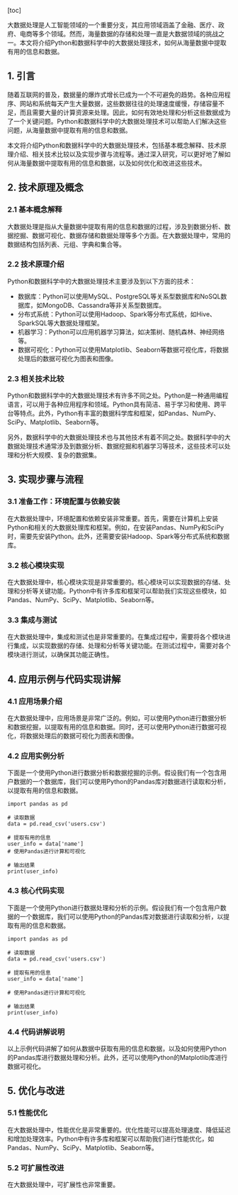 
[toc]                    
                
                
大数据处理是人工智能领域的一个重要分支，其应用领域涵盖了金融、医疗、政府、电商等多个领域。然而，海量数据的存储和处理一直是大数据领域的挑战之一。本文将介绍Python和数据科学中的大数据处理技术，如何从海量数据中提取有用的信息和数据。

## 1. 引言

随着互联网的普及，数据量的爆炸式增长已成为一个不可避免的趋势。各种应用程序、网站和系统每天产生大量数据，这些数据往往的处理速度缓慢，存储容量不足，而且需要大量的计算资源来处理。因此，如何有效地处理和分析这些数据成为了一个关键问题。Python和数据科学中的大数据处理技术可以帮助人们解决这些问题，从海量数据中提取有用的信息和数据。

本文将介绍Python和数据科学中的大数据处理技术，包括基本概念解释、技术原理介绍、相关技术比较以及实现步骤与流程等。通过深入研究，可以更好地了解如何从海量数据中提取有用的信息和数据，以及如何优化和改进这些技术。

## 2. 技术原理及概念

### 2.1 基本概念解释

大数据处理是指从大量数据中提取有用的信息和数据的过程，涉及到数据分析、数据挖掘、数据可视化、数据存储和数据处理等多个方面。在大数据处理中，常用的数据结构包括列表、元组、字典和集合等。

### 2.2 技术原理介绍

Python和数据科学中的大数据处理技术主要涉及到以下方面的技术：

- 数据库：Python可以使用MySQL、PostgreSQL等关系型数据库和NoSQL数据库，如MongoDB、Cassandra等非关系型数据库。
- 分布式系统：Python可以使用Hadoop、Spark等分布式系统，如Hive、SparkSQL等大数据处理框架。
- 机器学习：Python可以应用机器学习算法，如决策树、随机森林、神经网络等。
- 数据可视化：Python可以使用Matplotlib、Seaborn等数据可视化库，将数据处理后的数据可视化为图表和图像。

### 2.3 相关技术比较

Python和数据科学中的大数据处理技术有许多不同之处。Python是一种通用编程语言，可以用于各种应用程序和领域。Python具有简洁、易于学习和使用、跨平台等特点。此外，Python有丰富的数据科学库和框架，如Pandas、NumPy、SciPy、Matplotlib、Seaborn等。

另外，数据科学中的大数据处理技术也与其他技术有着不同之处。数据科学中的大数据处理技术通常涉及到数据分析、数据挖掘和机器学习等技术，这些技术可以处理和分析大规模、复杂的数据集。

## 3. 实现步骤与流程

### 3.1 准备工作：环境配置与依赖安装

在大数据处理中，环境配置和依赖安装非常重要。首先，需要在计算机上安装Python和相关的大数据处理库和框架。例如，在安装Pandas、NumPy和SciPy时，需要先安装Python。此外，还需要安装Hadoop、Spark等分布式系统和数据库。

### 3.2 核心模块实现

在大数据处理中，核心模块实现是非常重要的。核心模块可以实现数据的存储、处理和分析等关键功能。Python中有许多库和框架可以帮助我们实现这些模块，如Pandas、NumPy、SciPy、Matplotlib、Seaborn等。

### 3.3 集成与测试

在大数据处理中，集成和测试也是非常重要的。在集成过程中，需要将各个模块进行集成，以实现数据的存储、处理和分析等关键功能。在测试过程中，需要对各个模块进行测试，以确保其功能正确性。

## 4. 应用示例与代码实现讲解

### 4.1 应用场景介绍

在大数据处理中，应用场景是非常广泛的。例如，可以使用Python进行数据分析和数据挖掘，以提取有用的信息和数据。同时，还可以使用Python进行数据可视化，将数据处理后的数据可视化为图表和图像。

### 4.2 应用实例分析

下面是一个使用Python进行数据分析和数据挖掘的示例。假设我们有一个包含用户数据的一个数据库，我们可以使用Python的Pandas库对数据进行读取和分析，以提取有用的信息和数据。

```
import pandas as pd

# 读取数据
data = pd.read_csv('users.csv')

# 提取有用的信息
user_info = data['name']
# 使用Pandas进行计算和可视化

# 输出结果
print(user_info)
```

### 4.3 核心代码实现

下面是一个使用Python进行数据处理和分析的示例。假设我们有一个包含用户数据的一个数据库，我们可以使用Python的Pandas库对数据进行读取和分析，以提取有用的信息和数据。

```
import pandas as pd

# 读取数据
data = pd.read_csv('users.csv')

# 提取有用的信息
user_info = data['name']

# 使用Pandas进行计算和可视化

# 输出结果
print(user_info)
```

### 4.4 代码讲解说明

以上示例代码讲解了如何从数据中获取有用的信息和数据，以及如何使用Python的Pandas库进行数据处理和分析。此外，还可以使用Python的Matplotlib库进行数据可视化。

## 5. 优化与改进

### 5.1 性能优化

在大数据处理中，性能优化是非常重要的。优化性能可以提高处理速度、降低延迟和增加处理效率。Python中有许多库和框架可以帮助我们进行性能优化，如Pandas、NumPy、SciPy、Matplotlib、Seaborn等。

### 5.2 可扩展性改进

在大数据处理中，可扩展性也非常重要。

